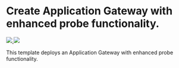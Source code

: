 # Create Application Gateway with enhanced probe functionality.

<a href="https://portal.azure.com/#create/Microsoft.Template/uri/https%3A%2F%2Fraw.githubusercontent.com%2FTVDKoni%2Fazure-quickstart-templates%2Fmaster%2F201-application-gateway-probe%2Fazuredeploy.json" target="_blank">
    <img src="http://azuredeploy.net/deploybutton.png"/>
</a>
<a href="http://armviz.io/#/?load=https%3A%2F%2Fraw.githubusercontent.com%2FTVDKoni%2Fazure-quickstart-templates%2Fmaster%2F201-application-gateway-probe%2Fazuredeploy.json" target="_blank">
    <img src="http://armviz.io/visualizebutton.png"/>
</a>

This template deploys an Application Gateway with enhanced probe functionality.